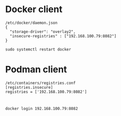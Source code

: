 
# Docker client
```
/etc/docker/daemon.json
{
  "storage-driver": "overlay2",
  "insecure-registries" : ["192.168.100.79:8082"]
}

sudo systemctl restart docker
```

# Podman client
```
/etc/containers/registries.conf
[registries.insecure]
registries = ['192.168.100.79:8082']

```

# 
`docker login 192.168.100.79:8082`